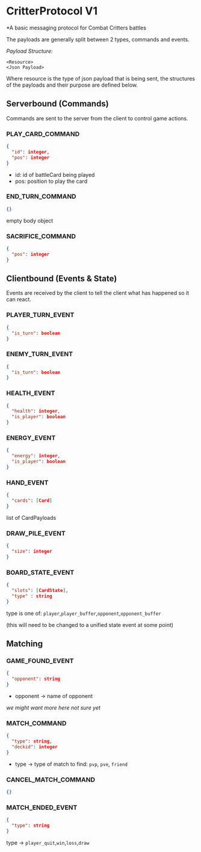 # CritterProtocol V1
*A basic messaging protocol for Combat Critters battles

The payloads are generally split between 2 types, commands and events.

*Payload Structure:*
```
<Resource>
<Json Payload>
```
Where resource is the type of json payload that is being sent, the structures of the payloads and their purpose are defined below.

## Serverbound (Commands)
Commands are sent to the server from the client to control game actions.
### PLAY_CARD_COMMAND
```json
{
  "id": integer,
  "pos": integer
}
```
- id: id of battleCard being played
- pos: position to play the card

### END_TURN_COMMAND
```json
{}
```
empty body object
### SACRIFICE_COMMAND
```json
{
  "pos": integer
}
```

## Clientbound (Events & State)
Events are received by the client to tell the client what has happened so it can react.

### PLAYER_TURN_EVENT
```json
{
  "is_turn": boolean
}
```
### ENEMY_TURN_EVENT
```json
{
  "is_turn": boolean
}
```
### HEALTH_EVENT
```json
{
  "health": integer,
  "is_player": boolean
}
```
### ENERGY_EVENT
```json
{
  "energy": integer,
  "is_player": boolean
}
```

### HAND_EVENT
```json
{
  "cards": [Card]
}
```
list of CardPayloads

### DRAW_PILE_EVENT
```json
{
  "size": integer
}
```
### BOARD_STATE_EVENT
```json
{
  "slots": [CardState],
  "type" : string
}
```
type is one of: `player`,`player_buffer`,`opponent`,`opponent_buffer`

(this will need to be changed to a unified state event at some point)

## Matching

### GAME_FOUND_EVENT
```json
{
  "opponent": string
}
```
- opponent -> name of opponent

*we might want more here not sure yet*

### MATCH_COMMAND

```json
{
  "type": string,
  "deckid": integer
}
```
- type -> type of match to find: `pvp`, `pve`, `friend`

### CANCEL_MATCH_COMMAND
```json
{}
```

### MATCH_ENDED_EVENT
```json
{
  "type": string
}
```
type -> `player_quit`,`win`,`loss`,`draw`